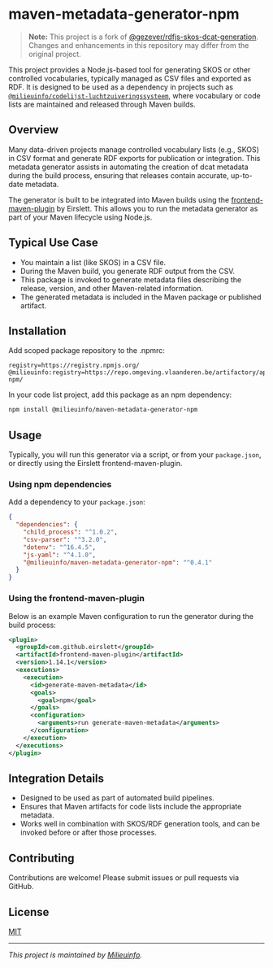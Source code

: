 # maven-metadata-generator-npm

> **Note:** This project is a fork of [@gezever/rdfjs-skos-dcat-generation](https://github.com/gezever/rdfjs-skos-dcat-generation).  
> Changes and enhancements in this repository may differ from the original project.

This project provides a Node.js-based tool for generating SKOS or other controlled vocabularies, typically managed as CSV files and exported as RDF. It is designed to be used as a dependency in projects such as [`@milieuinfo/codelijst-luchtzuiveringssysteem`](https://github.com/milieuinfo/codelijst-luchtzuiveringssysteem), where vocabulary or code lists are maintained and released through Maven builds.

## Overview

Many data-driven projects manage controlled vocabulary lists (e.g., SKOS) in CSV format and generate RDF exports for publication or integration. This metadata generator assists in automating the creation of dcat metadata during the build process, ensuring that releases contain accurate, up-to-date metadata.

The generator is built to be integrated into Maven builds using the [frontend-maven-plugin](https://github.com/eirslett/frontend-maven-plugin) by Eirslett. This allows you to run the metadata generator as part of your Maven lifecycle using Node.js.

## Typical Use Case

- You maintain a list (like SKOS) in a CSV file.
- During the Maven build, you generate RDF output from the CSV.
- This package is invoked to generate metadata files describing the release, version, and other Maven-related information.
- The generated metadata is included in the Maven package or published artifact.

## Installation

Add scoped package repository to the .npmrc:
```
registry=https://registry.npmjs.org/
@milieuinfo:registry=https://repo.omgeving.vlaanderen.be/artifactory/api/npm/acd-npm/
```

In your code list project, add this package as an npm dependency:

```sh
npm install @milieuinfo/maven-metadata-generator-npm
```

## Usage

Typically, you will run this generator via a script, or from your `package.json`, or directly using the Eirslett frontend-maven-plugin.

### Using npm dependencies

Add a dependency to your `package.json`:

```json
{
  "dependencies": {
    "child_process": "^1.0.2",
    "csv-parser": "^3.2.0",
    "dotenv": "^16.4.5",
    "js-yaml": "^4.1.0",
    "@milieuinfo/maven-metadata-generator-npm": "^0.4.1"
  }
}
```

### Using the frontend-maven-plugin

Below is an example Maven configuration to run the generator during the build process:

```xml
<plugin>
  <groupId>com.github.eirslett</groupId>
  <artifactId>frontend-maven-plugin</artifactId>
  <version>1.14.1</version>
  <executions>
    <execution>
      <id>generate-maven-metadata</id>
      <goals>
        <goal>npm</goal>
      </goals>
      <configuration>
        <arguments>run generate-maven-metadata</arguments>
      </configuration>
    </execution>
  </executions>
</plugin>
```

## Integration Details

- Designed to be used as part of automated build pipelines.
- Ensures that Maven artifacts for code lists include the appropriate metadata.
- Works well in combination with SKOS/RDF generation tools, and can be invoked before or after those processes.

## Contributing

Contributions are welcome! Please submit issues or pull requests via GitHub.

## License

[MIT](./LICENSE)

---

*This project is maintained by [Milieuinfo](https://github.com/milieuinfo).*